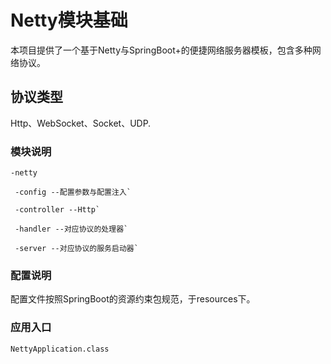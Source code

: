# Netty模块基础
本项目提供了一个基于Netty与SpringBoot+的便捷网络服务器模板，包含多种网络协议。

## 协议类型
Http、WebSocket、Socket、UDP.

### 模块说明

`-netty `

     -config --配置参数与配置注入`
    
     -controller --Http`
    
     -handler --对应协议的处理器`
   
     -server --对应协议的服务启动器`
    
 ### 配置说明
 配置文件按照SpringBoot的资源约束包规范，于resources下。
 
 ### 应用入口
 
 `NettyApplication.class`
